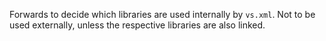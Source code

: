 Forwards to decide which libraries are used internally by `vs.xml`. Not to be used externally, unless the respective libraries are also linked.
